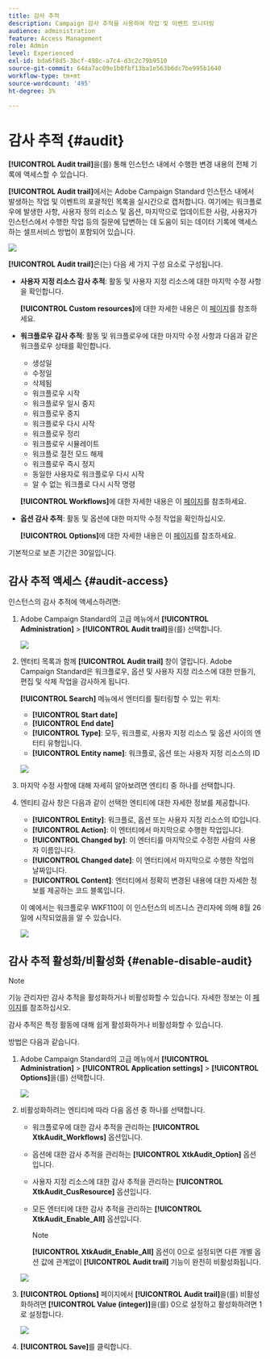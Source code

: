 ```yaml
---
title: 감사 추적
description: Campaign 감사 추적을 사용하여 작업 및 이벤트 모니터링
audience: administration
feature: Access Management
role: Admin
level: Experienced
exl-id: bda6f8d5-3bcf-498c-a7c4-d3c2c79b9510
source-git-commit: 64da7ac09e1b0fbf13ba1e563b6dc7be995b1640
workflow-type: tm+mt
source-wordcount: '495'
ht-degree: 3%

---
```


# 감사 추적 {#audit}

**[!UICONTROL Audit trail]**&#x200B;을(를) 통해 인스턴스 내에서 수행한 변경 내용의 전체 기록에 액세스할 수 있습니다.

**[!UICONTROL Audit trail]**&#x200B;에서는 Adobe Campaign Standard 인스턴스 내에서 발생하는 작업 및 이벤트의 포괄적인 목록을 실시간으로 캡처합니다. 여기에는 워크플로우에 발생한 사항, 사용자 정의 리소스 및 옵션, 마지막으로 업데이트한 사람, 사용자가 인스턴스에서 수행한 작업 등의 질문에 답변하는 데 도움이 되는 데이터 기록에 액세스하는 셀프서비스 방법이 포함되어 있습니다.

![](assets/audit-trail.png)

**[!UICONTROL Audit trail]**&#x200B;은(는) 다음 세 가지 구성 요소로 구성됩니다.

* **사용자 지정 리소스 감사 추적**: 활동 및 사용자 지정 리소스에 대한 마지막 수정 사항을 확인합니다.

  **[!UICONTROL Custom resources]**&#x200B;에 대한 자세한 내용은 이 [페이지](../../developing/using/key-steps-to-add-a-resource.md)를 참조하세요.

* **워크플로우 감사 추적**: 활동 및 워크플로우에 대한 마지막 수정 사항과 다음과 같은 워크플로우 상태를 확인합니다.

   * 생성일
   * 수정일
   * 삭제됨
   * 워크플로우 시작
   * 워크플로우 일시 중지
   * 워크플로우 중지
   * 워크플로우 다시 시작
   * 워크플로우 정리
   * 워크플로우 시뮬레이트
   * 워크플로 절전 모드 해제
   * 워크플로우 즉시 정지
   * 동일한 사용자로 워크플로우 다시 시작
   * 알 수 없는 워크플로 다시 시작 명령

  **[!UICONTROL Workflows]**&#x200B;에 대한 자세한 내용은 이 [페이지](../../automating/using/get-started-workflows.md)를 참조하세요.

* **옵션 감사 추적**: 활동 및 옵션에 대한 마지막 수정 작업을 확인하십시오.

  **[!UICONTROL Options]**&#x200B;에 대한 자세한 내용은 이 [페이지](../../administration/using/about-campaign-standard-settings.md)를 참조하세요.

기본적으로 보존 기간은 30일입니다.

## 감사 추적 액세스 {#audit-access}

인스턴스의 감사 추적에 액세스하려면:

1. Adobe Campaign Standard의 고급 메뉴에서 **[!UICONTROL Administration]** > **[!UICONTROL Audit trail]**&#x200B;을(를) 선택합니다.

   ![](assets/audit-trail.png)

1. 엔터티 목록과 함께 **[!UICONTROL Audit trail]** 창이 열립니다. Adobe Campaign Standard은 워크플로우, 옵션 및 사용자 지정 리소스에 대한 만들기, 편집 및 삭제 작업을 감사하게 됩니다.

   **[!UICONTROL Search]** 메뉴에서 엔터티를 필터링할 수 있는 위치:

   * **[!UICONTROL Start date]**
   * **[!UICONTROL End date]**
   * **[!UICONTROL Type]**: 모두, 워크플로, 사용자 지정 리소스 및 옵션 사이의 엔터티 유형입니다.
   * **[!UICONTROL Entity name]**: 워크플로, 옵션 또는 사용자 지정 리소스의 ID

   ![](assets/audit-trail_2.png)

1. 마지막 수정 사항에 대해 자세히 알아보려면 엔티티 중 하나를 선택합니다.

1. 엔티티 감사 창은 다음과 같이 선택한 엔티티에 대한 자세한 정보를 제공합니다.

   * **[!UICONTROL Entity]**: 워크플로, 옵션 또는 사용자 지정 리소스의 ID입니다.
   * **[!UICONTROL Action]**: 이 엔터티에서 마지막으로 수행한 작업입니다.
   * **[!UICONTROL Changed by]**: 이 엔터티를 마지막으로 수정한 사람의 사용자 이름입니다.
   * **[!UICONTROL Changed date]**: 이 엔터티에서 마지막으로 수행한 작업의 날짜입니다.
   * **[!UICONTROL Content]**: 엔터티에서 정확히 변경된 내용에 대한 자세한 정보를 제공하는 코드 블록입니다.

   이 예에서는 워크플로우 WKF110이 이 인스턴스의 비즈니스 관리자에 의해 8월 26일에 시작되었음을 알 수 있습니다.

   ![](assets/audit-trail_3.png)

## 감사 추적 활성화/비활성화 {#enable-disable-audit}

>[!NOTE]
>
> 기능 관리자만 감사 추적을 활성화하거나 비활성화할 수 있습니다. 자세한 정보는 이 [페이지](../../administration/using/users-management.md#functional-administrators)를 참조하십시오.

감사 추적은 특정 활동에 대해 쉽게 활성화하거나 비활성화할 수 있습니다.

방법은 다음과 같습니다.

1. Adobe Campaign Standard의 고급 메뉴에서 **[!UICONTROL Administration]** > **[!UICONTROL Application settings]** > **[!UICONTROL Options]**&#x200B;을(를) 선택합니다.

   ![](assets/audit-trail_4.png)

1. 비활성화하려는 엔티티에 따라 다음 옵션 중 하나를 선택합니다.

   * 워크플로우에 대한 감사 추적을 관리하는 **[!UICONTROL XtkAudit_Workflows]** 옵션입니다.
   * 옵션에 대한 감사 추적을 관리하는 **[!UICONTROL XtkAudit_Option]** 옵션입니다.
   * 사용자 지정 리소스에 대한 감사 추적을 관리하는 **[!UICONTROL XtkAudit_CusResource]** 옵션입니다.
   * 모든 엔터티에 대한 감사 추적을 관리하는 **[!UICONTROL XtkAudit_Enable_All]** 옵션입니다.

     >[!NOTE]
     >
     >**[!UICONTROL XtkAudit_Enable_All]** 옵션이 0으로 설정되면 다른 개별 옵션 값에 관계없이 **[!UICONTROL Audit trail]** 기능이 완전히 비활성화됩니다.

   ![](assets/audit-trail_5.png)

1. **[!UICONTROL Options]** 페이지에서 **[!UICONTROL Audit trail]**&#x200B;을(를) 비활성화하려면 **[!UICONTROL Value (integer)]**&#x200B;을(를) 0으로 설정하고 활성화하려면 1로 설정합니다.

   ![](assets/audit-trail_6.png)

1. **[!UICONTROL Save]**&#x200B;를 클릭합니다.
